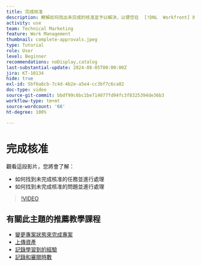 ```yaml
---
title: 完成核准
description: 瞭解如何找出未完成的核准並予以解決，以便您在  [!DNL  Workfront] 的專案可以結案。
activity: use
team: Technical Marketing
feature: Work Management
thumbnail: complete-approvals.jpeg
type: Tutorial
role: User
level: Beginner
recommendations: noDisplay,catalog
last-substantial-update: 2024-08-05T00:00:00Z
jira: KT-10134
hide: true
exl-id: 5bf6a8cb-7c4d-4b2e-a5e4-cc3bf7c6ca82
doc-type: video
source-git-commit: bbdf99c6bc1be714077fd94fc3f8325394de36b3
workflow-type: tm+mt
source-wordcount: '66'
ht-degree: 100%

---
```


# 完成核准

觀看這段影片，您將會了解：

* 如何找到未完成核准的任務並進行處理
* 如何找到未完成核准的問題並進行處理

>[!VIDEO](https://video.tv.adobe.com/v/3439422/?quality=12&learn=on&enablevpops=1)

## 有關此主題的推薦教學課程

* [變更專案狀態來完成專案](/help/manage-work/projects/change-the-project-status.md)
* [上傳資產](/help/manage-work/close-a-project/upload-assets.md)
* [記錄學習到的經驗](/help/manage-work/close-a-project/lessons-learned-from-closing-a-project.md)
* [記錄和審閱時數](/help/manage-work/close-a-project/log-and-review-hours.md)

